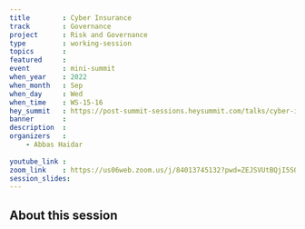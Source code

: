```yaml
---
title        : Cyber Insurance
track        : Governance
project      : Risk and Governance
type         : working-session
topics       : 
featured     :
event        : mini-summit
when_year    : 2022
when_month   : Sep
when_day     : Wed
when_time    : WS-15-16
hey_summit   : https://post-summit-sessions.heysummit.com/talks/cyber-insurance/
banner       : 
description  :
organizers   :
    - Abbas Haidar
    
youtube_link : 
zoom_link    : https://us06web.zoom.us/j/84013745132?pwd=ZEJSVUtBQjI5S016UVc4YWtRd1Ixdz09
session_slides:
---
```




## About this session

